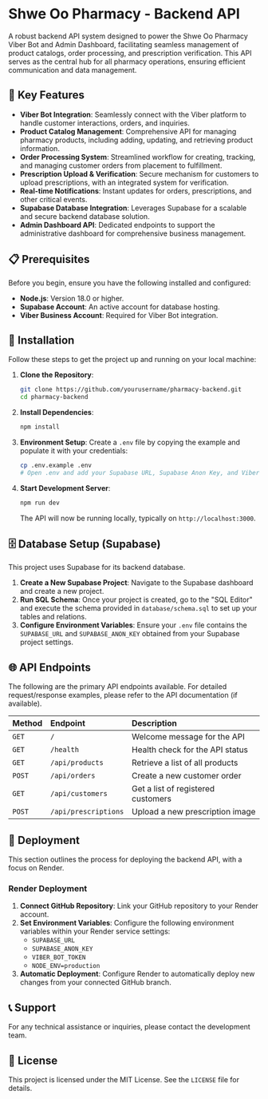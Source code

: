 # Shwe Oo Pharmacy - Backend API

A robust backend API system designed to power the Shwe Oo Pharmacy Viber Bot and Admin Dashboard, facilitating seamless management of product catalogs, order processing, and prescription verification. This API serves as the central hub for all pharmacy operations, ensuring efficient communication and data management.

## 🚀 Key Features

*   **Viber Bot Integration**: Seamlessly connect with the Viber platform to handle customer interactions, orders, and inquiries.
*   **Product Catalog Management**: Comprehensive API for managing pharmacy products, including adding, updating, and retrieving product information.
*   **Order Processing System**: Streamlined workflow for creating, tracking, and managing customer orders from placement to fulfillment.
*   **Prescription Upload & Verification**: Secure mechanism for customers to upload prescriptions, with an integrated system for verification.
*   **Real-time Notifications**: Instant updates for orders, prescriptions, and other critical events.
*   **Supabase Database Integration**: Leverages Supabase for a scalable and secure backend database solution.
*   **Admin Dashboard API**: Dedicated endpoints to support the administrative dashboard for comprehensive business management.

## 📋 Prerequisites

Before you begin, ensure you have the following installed and configured:

*   **Node.js**: Version 18.0 or higher.
*   **Supabase Account**: An active account for database hosting.
*   **Viber Business Account**: Required for Viber Bot integration.

## 🔧 Installation

Follow these steps to get the project up and running on your local machine:

1.  **Clone the Repository**:
    ```bash
    git clone https://github.com/yourusername/pharmacy-backend.git
    cd pharmacy-backend
    ```
2.  **Install Dependencies**:
    ```bash
    npm install
    ```
3.  **Environment Setup**:
    Create a `.env` file by copying the example and populate it with your credentials:
    ```bash
    cp .env.example .env
    # Open .env and add your Supabase URL, Supabase Anon Key, and Viber Bot Token.
    ```
4.  **Start Development Server**:
    ```bash
    npm run dev
    ```
    The API will now be running locally, typically on `http://localhost:3000`.

## 🗄️ Database Setup (Supabase)

This project uses Supabase for its backend database.

1.  **Create a New Supabase Project**:
    Navigate to the Supabase dashboard and create a new project.
2.  **Run SQL Schema**:
    Once your project is created, go to the "SQL Editor" and execute the schema provided in `database/schema.sql` to set up your tables and relations.
3.  **Configure Environment Variables**:
    Ensure your `.env` file contains the `SUPABASE_URL` and `SUPABASE_ANON_KEY` obtained from your Supabase project settings.

## 🌐 API Endpoints

The following are the primary API endpoints available. For detailed request/response examples, please refer to the API documentation (if available).

| Method | Endpoint             | Description                       |
| :----- | :------------------- | :-------------------------------- |
| `GET`  | `/`                  | Welcome message for the API       |
| `GET`  | `/health`            | Health check for the API status   |
| `GET`  | `/api/products`      | Retrieve a list of all products   |
| `POST` | `/api/orders`        | Create a new customer order       |
| `GET`  | `/api/customers`     | Get a list of registered customers |
| `POST` | `/api/prescriptions` | Upload a new prescription image   |

## 🚢 Deployment

This section outlines the process for deploying the backend API, with a focus on Render.

### Render Deployment

1.  **Connect GitHub Repository**:
    Link your GitHub repository to your Render account.
2.  **Set Environment Variables**:
    Configure the following environment variables within your Render service settings:
    *   `SUPABASE_URL`
    *   `SUPABASE_ANON_KEY`
    *   `VIBER_BOT_TOKEN`
    *   `NODE_ENV=production`
3.  **Automatic Deployment**:
    Configure Render to automatically deploy new changes from your connected GitHub branch.

## 📞 Support

For any technical assistance or inquiries, please contact the development team.

## 📄 License

This project is licensed under the MIT License. See the `LICENSE` file for details.
